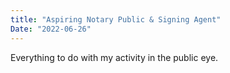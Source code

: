 ```yaml
---
title: "Aspiring Notary Public & Signing Agent"
Date: "2022-06-26"
---
```


Everything to do with my activity in the public eye. 
